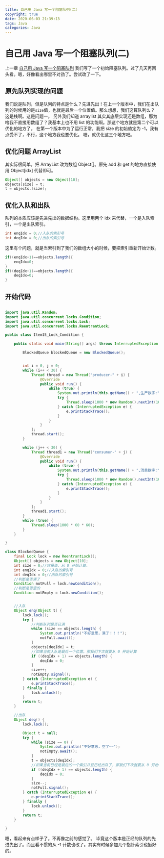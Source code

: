 ```yaml
---
title: 自己用 Java 写一个阻塞队列(二)
copyright: true
date: 2020-06-03 21:39:13
tags: Java
categories: Java
---
```


# 自己用 Java 写一个阻塞队列(二)

上一章 [自己用 Java 写一个阻塞队列](http://chenzhijun.top/2020/05/27/java-thread-lock-condition-blockqueue/) 我们写了一个初始阻塞队列。过了几天再回头看。嗯，好像看出哪里不对劲了。尝试改了一下。

## 原先队列实现的问题

我们说是队列，但是队列的特点是什么？先进先出！在上一个版本中，我们在出队列的时候用的是`size`值，也就是最后一个位置值。那么想想，我们这算队列么？这是栈啊。这是问题一。
另外我们知道 arraylist 其实其底层实现还是数组，那为啥我不直接用数组了？我基本上也不用 list 的功能啊。那这个地方就是第二个可以优化的地方了。
在第一个版本中为了运行正常，我把 size 的初始值定为 -1，我有点受不了，不行，这个地方我也要优化。
嗯，就优化这三个地方吧。

## 优化问题 ArrayList

其实际很简单，把 ArrayList 改为数组 Object[]。原先 add 和 get 的地方直接使用 Object[idx] 代替即可。

```java
Object[] objects = new Object[10];
objects[size] = t;
t = objects.[size];
```

## 优化入队和出队

队列的本质应该是先进先出的数据结构。这里用两个 idx 来代替，一个是入队索引，一个是出队索引。

```java
int enqIdx = 0;//入队的索引号
int deqIdx = 0;//出队的索引号
```
这里有个问题，就是当索引到了我们的数组大小的时候，要把索引重新开始计数。

```java
if((enqIdx+1)==objects.length){
    enqIdx=0;
}
if((deqIdx+1)==objects.length){
    deqIdx=0;
}
```

## 开始代码

<!--more-->
```java

import java.util.Random;
import java.util.concurrent.locks.Condition;
import java.util.concurrent.locks.Lock;
import java.util.concurrent.locks.ReentrantLock;

public class Item15_Lock_Condition {

    public static void main(String[] args) throws InterruptedException {

        BlockedQueue blockedQueue = new BlockedQueue();


        int i = 0, j = 0;
        while (i++ < 30) {
            Thread thread = new Thread("producer-" + i) {
                @Override
                public void run() {
                    while (true) {
                        System.out.println(this.getName() + ",生产数字:" + blockedQueue.enq(new Random().nextInt(10)));
                        try {
                            Thread.sleep(1000 * new Random().nextInt(10));
                        } catch (InterruptedException e) {
                            e.printStackTrace();
                        }
                    }
                }
            };
            thread.start();
        }

        while (j++ < 30) {
            Thread thread1 = new Thread("consumer-" + j) {
                @Override
                public void run() {
                    while (true) {
                        System.out.println(this.getName() + ",消费数字:" + blockedQueue.deq());
                        try {
                            Thread.sleep(1000 * new Random().nextInt(10));
                        } catch (InterruptedException e) {
                            e.printStackTrace();
                        }
                    }
                }
            };
            thread1.start();
        }
        while (true) {
            Thread.sleep(1000 * 60 * 60);
        }
    }

}

class BlockedQueue {
    final Lock lock = new ReentrantLock();
    Object[] objects = new Object[10];
    int size = 0;//容量值，从 0 开始计算。
    int enqIdx = 0;//入队的索引号
    int deqIdx = 0;//出队的索引号
    //判断是否满了
    Condition notFull = lock.newCondition();
    //判断是否空的
    Condition notEmpty = lock.newCondition();


    //入队
    Object enq(Object t) {
        lock.lock();
        try {
            //判断队列是否已满
            while (size == objects.length) {
                System.out.println("不好意思，满了！！！");
                notFull.await();
            }
            objects[deqIdx] = t;
            //如果当前入队是最后一个位置，那我们下次就要从 0 开始计算
            if ((deqIdx + 1) == objects.length) {
                deqIdx = 0;
            }
            size++;
            notEmpty.signal();
        } catch (InterruptedException e) {
            e.printStackTrace();
        } finally {
            lock.unlock();
        }
        return t;
    }

    //出队
    Object deq() {
        lock.lock();

        Object t = null;
        try {
            while (size == 0) {
                System.out.println("不好意思，空了~~");
                notEmpty.await();
            }
            t = objects[deqIdx];
            //如果当前已经是最后的一个索引并且已经出队了，那我们下次就要从 0 开始计算
            if ((deqIdx + 1) == objects.length) {
                deqIdx = 0;
            }
            size--;
            notFull.signal();
        } catch (InterruptedException e) {
            e.printStackTrace();
        } finally {
            lock.unlock();
        }
        return t;
    }

}
```

嗯，看起来有点样子了。不再像之前的感觉了。 毕竟这个版本是正经的队列的先进先出了。而且看不惯的从 -1 计数也改了。其实有时候多加几个指针索引也挺好的。